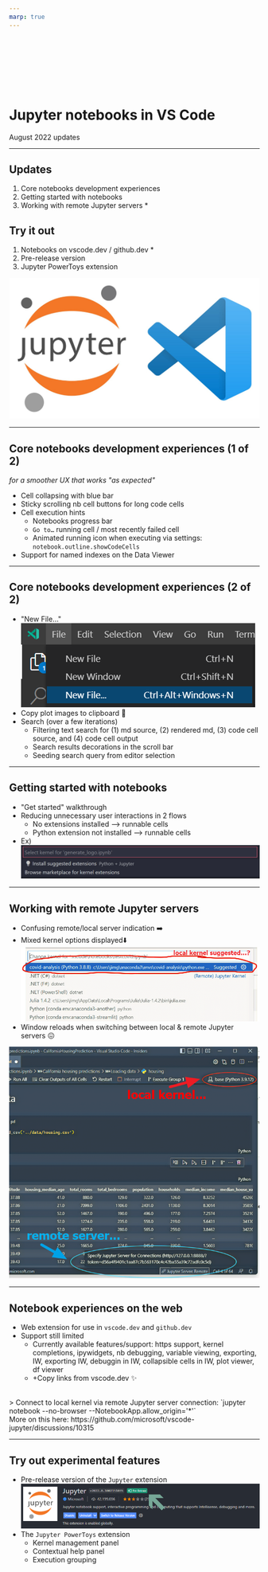 ```yaml
---
marp: true
---
```

<br><br><br><br><br><br>
# Jupyter notebooks in VS Code
August 2022 updates

---
## Updates
1. Core notebooks development experiences
2. Getting started with notebooks
3. Working with remote Jupyter servers *

## Try it out
1. Notebooks on vscode.dev / github.dev *
2. Pre-release version
3. Jupyter PowerToys extension

![bg w:350 right:40%](images/jupyter%20vsc.jpeg)

---
## Core notebooks development experiences (1 of 2)
_for a smoother UX that works "as expected"_

- Cell collapsing with blue bar
- Sticky scrolling nb cell buttons for long code cells
- Cell execution hints
    - Notebooks progress bar
    - `Go to…` running cell / most recently failed cell
    - Animated running icon when executing via settings: `notebook.outline.showCodeCells`
- Support for named indexes on the Data Viewer

---
## Core notebooks development experiences (2 of 2)
- "New File…"<br>![](images/two%20new%20files.png)
- Copy plot images to clipboard 🤩
- Search (over a few iterations)
    - Filtering text search for (1) md source, (2) rendered md, (3) code cell source, and (4) code cell output
    - Search results decorations in the scroll bar
    - Seeding search query from editor selection

---
## Getting started with notebooks
- "Get started" walkthrough
- Reducing unnecessary user interactions in 2 flows
    - No extensions installed --> runnable cells
    - Python extension not installed --> runnable cells
- Ex)
![w:950](images/install%20suggestions.png)

---
## Working with remote Jupyter servers
- Confusing remote/local server indication ➡️
- Mixed kernel options displayed⬇️<br>![w:700](images/local%20kernel%20suggested.png)
- Window reloads when switching between local & remote Jupyter servers 😖

![bg w:450 right:38%](images/local%20kernel%20remote%20server.png)

---
## Notebook experiences on the web
- Web extension for use in `vscode.dev` and `github.dev`
- Support still limited
    - Currently available features/support: https support, kernel completions, ipywidgets, nb debugging, variable viewing, exporting, IW, exporting IW, debuggin in IW, collapsible cells in IW, plot viewer, df viewer
    - +Copy links from vscode.dev ✨
<br>
> Connect to local kernel via remote Jupyter server connection:
`jupyter notebook --no-browser --NotebookApp.allow_origin='*'`

<br>
More on this here: https://github.com/microsoft/vscode-jupyter/discussions/10315

---
## Try out experimental features
- Pre-release version of the `Jupyter` extension<br>![](images/pre%20release.png)
- The `Jupyter PowerToys` extension
	- Kernel management panel
	- Contextual help panel
	- Execution grouping